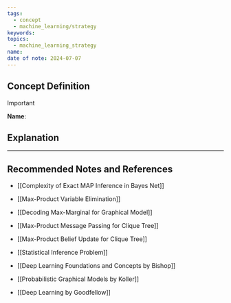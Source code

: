 ```yaml
---
tags:
  - concept
  - machine_learning/strategy
keywords: 
topics:
  - machine_learning_strategy
name: 
date of note: 2024-07-07
---
```


## Concept Definition

>[!important]
>**Name**: 



## Explanation





-----------
##  Recommended Notes and References

- [[Complexity of Exact MAP Inference in Bayes Net]]


- [[Max-Product Variable Elimination]]
- [[Decoding Max-Marginal for Graphical Model]]
- [[Max-Product Message Passing for Clique Tree]]
- [[Max-Product Belief Update for Clique Tree]]


- [[Statistical Inference Problem]]

- [[Deep Learning Foundations and Concepts by Bishop]]
- [[Probabilistic Graphical Models by Koller]]
- [[Deep Learning by Goodfellow]]
